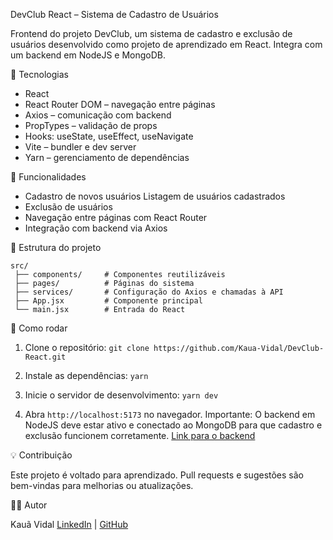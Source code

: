 DevClub React – Sistema de Cadastro de Usuários










Frontend do projeto DevClub, um sistema de cadastro e exclusão de usuários desenvolvido como projeto de aprendizado em React. Integra com um backend em NodeJS e MongoDB.

🔹 Tecnologias

- React
- React Router DOM – navegação entre páginas
- Axios – comunicação com backend
- PropTypes – validação de props
- Hooks: useState, useEffect, useNavigate
- Vite – bundler e dev server
- Yarn – gerenciamento de dependências

🔹 Funcionalidades

- Cadastro de novos usuários
  Listagem de usuários cadastrados
- Exclusão de usuários
- Navegação entre páginas com React Router
- Integração com backend via Axios

🔹 Estrutura do projeto
```
src/
 ├── components/     # Componentes reutilizáveis
 ├── pages/          # Páginas do sistema
 ├── services/       # Configuração do Axios e chamadas à API
 ├── App.jsx         # Componente principal
 └── main.jsx        # Entrada do React
```

🚀 Como rodar

1. Clone o repositório:
`git clone https://github.com/Kaua-Vidal/DevClub-React.git`

2. Instale as dependências:
`yarn`

3. Inicie o servidor de desenvolvimento:
`yarn dev`

4. Abra `http://localhost:5173` no navegador.
Importante: O backend em NodeJS deve estar ativo e conectado ao MongoDB para que cadastro e exclusão funcionem corretamente. [Link para o backend](https://github.com/Kaua-Vidal/conceitos-note-2.0)

💡 Contribuição

Este projeto é voltado para aprendizado. Pull requests e sugestões são bem-vindas para melhorias ou atualizações.

👨‍💻 Autor

Kauã Vidal
[LinkedIn](https://www.linkedin.com/in/kaua-vidal) | [GitHub](https://github.com/Kaua-Vidal)
